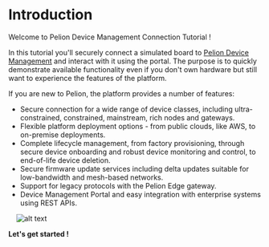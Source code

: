# Introduction
Welcome to Pelion Device Management Connection Tutorial !

In this tutorial you'll securely connect a simulated board to [Pelion Device Management](https://www.pelion.com/iot-device-management/) and interact with it using the portal. The purpose is to quickly demonstrate available functionality even if you don't own hardware but still want to experience the features of the platform. 

If you are new to Pelion, the platform provides a number of features:

* Secure connection for a wide range of device classes, including ultra-constrained, constrained, mainstream, rich nodes and gateways.
* Flexible platform deployment options - from public clouds, like AWS, to on-premise deployments.
* Complete lifecycle management, from factory provisioning, through secure device onboarding and robust device monitoring and control, to end-of-life device deletion.
* Secure firmware update services including delta updates suitable for low-bandwidth and mesh-based networks.
* Support for legacy protocols with the Pelion Edge gateway.
* Device Management Portal and easy integration with enterprise systems using REST APIs.

&nbsp;
&nbsp;
![alt text](https://www.pelion.com/docs/device-management/current/welcome/images/pelion-architecture.png "Pelion Architecture")


**Let's get started !**
